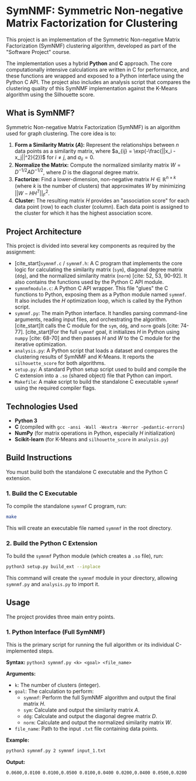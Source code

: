 # SymNMF: Symmetric Non-negative Matrix Factorization for Clustering

This project is an implementation of the Symmetric Non-negative Matrix Factorization (SymNMF) clustering algorithm, developed as part of the "Software Project" course.

The implementation uses a hybrid **Python** and **C** approach. The core computationally intensive calculations are written in C for performance, and these functions are wrapped and exposed to a Python interface using the Python C API. The project also includes an analysis script that compares the clustering quality of this SymNMF implementation against the K-Means algorithm using the Silhouette score.

## What is SymNMF?

Symmetric Non-negative Matrix Factorization (SymNMF) is an algorithm used for graph clustering. The core idea is to:
1.  **Form a Similarity Matrix ($A$):** Represent the relationships between $n$ data points as a similarity matrix, where $a_{ij} = \exp(-\frac{||x_i - x_j||^2}{2})$ for $i \neq j$, and $a_{ii} = 0$.
2.  **Normalize the Matrix:** Compute the normalized similarity matrix $W = D^{-1/2}AD^{-1/2}$, where $D$ is the diagonal degree matrix.
3.  **Factorize:** Find a lower-dimension, non-negative matrix $H \in \mathbb{R}^{n \times k}$ (where $k$ is the number of clusters) that approximates $W$ by minimizing $||W-HH^{T}||_{F}^{2}$.
4.  **Cluster:** The resulting matrix $H$ provides an "association score" for each data point (row) to each cluster (column). Each data point is assigned to the cluster for which it has the highest association score.

## Project Architecture

This project is divided into several key components as required by the assignment:

* [cite_start]`symnmf.c` / `symnmf.h`: A C program that implements the core logic for calculating the similarity matrix (`sym`), diagonal degree matrix (`ddg`), and the normalized similarity matrix (`norm`) [cite: 52, 53, 90-92]. It also contains the functions used by the Python C API module.
* `symnmfmodule.c`: A Python C API wrapper. This file "glues" the C functions to Python, exposing them as a Python module named `symnmf`. It also includes the $H$ optimization loop, which is called by the Python script.
* `symnmf.py`: The main Python interface. It handles parsing command-line arguments, reading input files, and orchestrating the algorithm. [cite_start]It calls the C module for the `sym`, `ddg`, and `norm` goals [cite: 74-77]. [cite_start]For the full `symnmf` goal, it initializes $H$ in Python using `numpy` [cite: 68-70] and then passes $H$ and $W$ to the C module for the iterative optimization.
* `analysis.py`: A Python script that loads a dataset and compares the clustering results of SymNMF and K-Means. It reports the `silhouette_score` for both algorithms.
* `setup.py`: A standard Python setup script used to build and compile the C extension into a `.so` (shared object) file that Python can import.
* `Makefile`: A make script to build the standalone C executable `symnmf` using the required compiler flags.

## Technologies Used

* **Python 3**
* **C** (compiled with `gcc -ansi -Wall -Wextra -Werror -pedantic-errors`)
* **NumPy** (for matrix operations in Python, especially $H$ initialization)
* **Scikit-learn** (for K-Means and `silhouette_score` in `analysis.py`)

## Build Instructions

You must build both the standalone C executable and the Python C extension.

### 1. Build the C Executable

To compile the standalone `symnmf` C program, run:

```bash
make
```
This will create an executable file named `symnmf` in the root directory.

### 2. Build the Python C Extension

To build the `symnmf` Python module (which creates a `.so` file), run:

```bash
python3 setup.py build_ext --inplace
```
This command will create the `symnmf` module in your directory, allowing `symnmf.py` and `analysis.py` to import it.

## Usage

The project provides three main entry points.

### 1. Python Interface (Full SymNMF)

This is the primary script for running the full algorithm or its individual C-implemented steps.

**Syntax:**
`python3 symnmf.py <k> <goal> <file_name>`

**Arguments:**
* `k`: The number of clusters (integer).
* `goal`: The calculation to perform:
    * `symnmf`: Perform the full SymNMF algorithm and output the final matrix $H$.
    * `sym`: Calculate and output the similarity matrix $A$.
    * `ddg`: Calculate and output the diagonal degree matrix $D$.
    * `norm`: Calculate and output the normalized similarity matrix $W$.
* `file_name`: Path to the input `.txt` file containing data points.

**Example:**
```bash
python3 symnmf.py 2 symnmf input_1.txt
```
**Output:**
```bash
0.0600,0.0100 0.0100,0.0500 0.0100,0.0400 0.0200,0.0400 0.0500,0.0200
```